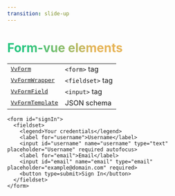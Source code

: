 ```yaml
---
transition: slide-up
---
```


# Form-vue elements

<!-- Sono quattro i componenti che abbiamo creato per poter sviluppare una form in Vue -->

|                                                                                                 |                             |
| ----------------------------------------------------------------------------------------------- | --------------------------- |
| <kbd>[VvForm](https://github.com/volverjs/form-vue#vvform)</kbd>                                | ```<form>``` tag            |
| <kbd>[VvFormWrapper](https://github.com/volverjs/form-vue#vvformwrapper)</kbd>                  | ```<fieldset>``` tag        |
| <kbd>[VvFormField](https://github.com/volverjs/form-vue/blob/develop/docs/VvFormField.md)</kbd> | ```<input>``` tag           |
| <kbd>[VvFormTemplate](https://github.com/volverjs/form-vue#vvformtemplate)</kbd>                | JSON schema                 |

```html{none|all}
<form id="signIn">
  <fieldset>
    <legend>Your credentials</legend>
    <label for="username">Username</label>
    <input id="username" name="username" type="text" placeholder="Username" required autofocus>
    <label for="email">Email</label>
    <input id="email" name="email" type="email" placeholder="example@domain.com" required>
    <button type=submit>Sign In</button>
  </fieldset>
</form>
```

<style>
h1 {
  background-color: #2B90B6;
  background-image: linear-gradient(75deg, #27c57e 10%, #e6b457 40%);
  background-size: 100%;
  -webkit-background-clip: text;
  -moz-background-clip: text;
  -webkit-text-fill-color: transparent;
  -moz-text-fill-color: transparent;
}
</style>

<!--
insert comment here!
-->
